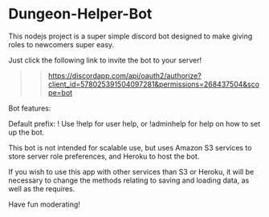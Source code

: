 # Dungeon-Helper-Bot

This nodejs project is a super simple discord bot designed to make giving roles to newcomers super easy.

Just click the following link to invite the bot to your server!

>> https://discordapp.com/api/oauth2/authorize?client_id=578025391504097281&permissions=268437504&scope=bot 

Bot features:

Default prefix: !
Use !help for user help, or !adminhelp for help on how to set up the bot.

This bot is not intended for scalable use, but uses Amazon S3 services to store server role preferences, and Heroku to host the bot.

If you wish to use this app with other services than S3 or Heroku, it will be necessary to change the methods relating to saving and loading data, as well as the requires.

Have fun moderating!
